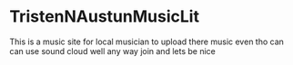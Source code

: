 # TristenNAustunMusicLit
This is a music site for local musician to upload there music even tho can can use sound cloud well any way join and lets be nice 
